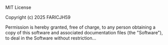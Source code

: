 MIT License

Copyright (c) 2025 FARICJH59

Permission is hereby granted, free of charge, to any person obtaining a copy
of this software and associated documentation files (the "Software"), to deal
in the Software without restriction...
